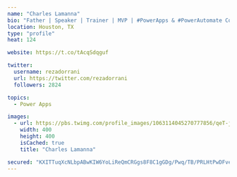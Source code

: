 ```yaml
---
name: "Charles Lamanna"
bio: "Father | Speaker | Trainer | MVP | #PowerApps & #PowerAutomate Community Super User | YouTuber Right-pointing triangle http://youtube.com/c/rezadorrani | Learn - Share - Clockwise rightwards and leftwards open circle arrows"
location: Houston, TX
type: "profile"
heat: 124

website: https://t.co/tAcqSdqguf

twitter:
  username: rezadorrani
  url: https://twitter.com/rezadorrani
  followers: 2824

topics:
  - Power Apps

images:
  - url: https://pbs.twimg.com/profile_images/1063114045270777856/qeT-jpWr_400x400.jpg
    width: 400
    height: 400
    isCached: true
    title: "Charles Lamanna"

secured: "KXITTuqXcNLbpABwKIW6YoLiReQmCRGgs8F8C1gGDg/Pwq/TB/PRLHtPwDFvexcG1/Xj0f26IPyQQOG+k2CfmtHM6F51+s2G9QjlS7pVPzNDUTfPzQOMPGxqzn82n7RyRtzObnD+/fmyp/J5LuKypuZFH+YArvfPiF5/Xe4zI0nJnkhWZqMlXwTiyA1J7fDxZaRCE1ChgfJI+mFHQOzMfRzg0F7eI69FJD4mbEtayPyW7HSN5EtIclesIQMnVMvdcCZlPHpFxmLi9vgzIfKs00JoWvEv1ptZWW4QFH5MfYKdI/Z4AE12QOFJLFqcz+NklryfoSEe1OV2RsKbQpKAYpuWuYcEjjkRLOvGg6In9CdJJUaOOmTnMmPGPBLbZSNBe7mJLXP72NB/BdN0kzcBbw==;FJmdfJEy2y0KzxRpJns/0g=="
---
```


